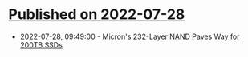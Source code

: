 # [Published on 2022-07-28](index.md)

* [2022-07-28, 09:49:00](https://soylentnews.org/article.pl?sid=22/07/27/150249&from=rss) - [Micron's 232-Layer NAND Paves Way for 200TB SSDs](https://soylentnews.org/article.pl?sid=22/07/27/150249&from=rss)
